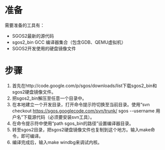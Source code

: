 # 准备 #

需要准备的工具有：
  * SGOS2最新的源代码
  * sgos2\_bin GCC 编译器集合（包含GDB、QEMU虚拟机）
  * SGOS2开发使用的硬盘镜像文件

# 步骤 #
  1. 首先在http://code.google.com/p/sgos/downloads/list下载sgos2\_bin和sgos2硬盘镜像文件。
  1. 把sgos2\_bin解压至任意一个目录中。
  1. 在本地建立一个开发目录，打开命令提示符切换至当前目录。使用“svn checkout https://sgos.googlecode.com/svn/trunk/ sgos --username 用户名”下载源代码（必须要安装svn工具）。
  1. 在命令提示符中使用“path sgos\_bin的路径”设置编译器目录。
  1. 转至sgos2目录，把sgos2硬盘镜像文件也复制到这个地方。输入make命令，即可编译。
  1. 编译完成后，输入make windbg来调试内核。